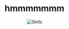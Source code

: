 <p align="center">
  <h1 align="center">hmmmmmmm</h1>
  
  <div align="center">

 <img src="https://skillicons.dev/icons?i=python,pytorch,tensorflow,docker,kubernetes,aws,gcp,go,rust,zig,vim&theme=dark&perline=11" alt="Skills" />

  </div>
  

</p>
